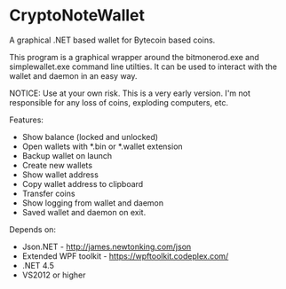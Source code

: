 CryptoNoteWallet
================

A graphical .NET based wallet for Bytecoin based coins.

This program is a graphical wrapper around the bitmonerod.exe and simplewallet.exe command line utilties. It can be used to interact with the wallet and daemon in an easy way. 

NOTICE: Use at your own risk. This is a very early version. I'm not responsible for any loss of coins, exploding computers, etc.

Features:
- Show balance (locked and unlocked)
- Open wallets with *.bin or *.wallet extension
- Backup wallet on launch
- Create new wallets
- Show wallet address 
- Copy wallet address to clipboard
- Transfer coins
- Show logging from wallet and daemon
- Saved wallet and daemon on exit.

Depends on:
- Json.NET - http://james.newtonking.com/json
- Extended WPF toolkit - https://wpftoolkit.codeplex.com/
- .NET 4.5
- VS2012 or higher

